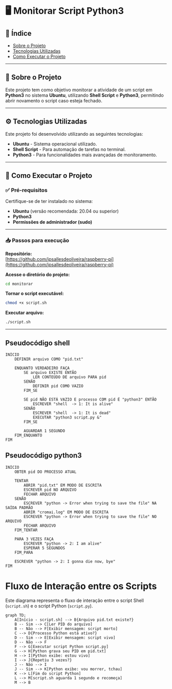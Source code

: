 # 🖥️ Monitorar Script Python3

## 📂 Índice

- [Sobre o Projeto](#-sobre-o-projeto)
- [Tecnologias Utilizadas](#-tecnologias-utilizadas)
- [Como Executar o Projeto](#-como-executar-o-projeto)

---

## 📖 Sobre o Projeto

Este projeto tem como objetivo monitorar a atividade de um script em **Python3** no sistema **Ubuntu**, utilizando **Shell Script** e **Python3**, permitindo abrir novamento o script caso esteja fechado.

---

## ⚙️ Tecnologias Utilizadas

Este projeto foi desenvolvido utilizando as seguintes tecnologias:

- **Ubuntu** - Sistema operacional utilizado.
- **Shell Script** - Para automação de tarefas no terminal.
- **Python3** - Para funcionalidades mais avançadas de monitoramento.

---

## 🚀 Como Executar o Projeto

### ✅ Pré-requisitos

Certifique-se de ter instalado no sistema:

- **Ubuntu** (versão recomendada: 20.04 ou superior)
- **Python3**
- **Permissões de administrador (sudo)**

---

### 📥 Passos para execução

**Repositório:**  
[https://github.com/jpsallesdeoliveira/raspberry-pi](https://github.com/jpsallesdeoliveira/raspberry-pi)

**Acesse o diretório do projeto:**

```bash
cd monitorar
```

**Tornar o script executável:**

```bash
chmod +x script.sh
```

**Executar arquivo:**
```bash
./script.sh
```

---

## Pseudocódigo shell

```pseudo
INÍCIO
    DEFINIR arquivo COMO "pid.txt"

    ENQUANTO VERDADEIRO FAÇA
        SE arquivo EXISTE ENTÃO
            LER CONTEÚDO DE arquivo PARA pid
        SENÃO
            DEFINIR pid COMO VAZIO
        FIM_SE

        SE pid NÃO ESTÁ VAZIO E processo COM pid É "python3" ENTÃO
            ESCREVER "shell  -> 1: It is alive"
        SENÃO
            ESCREVER "shell  -> 1: It is dead"
            EXECUTAR "python3 script.py &"
        FIM_SE

        AGUARDAR 1 SEGUNDO
    FIM_ENQUANTO
FIM
```

## Pseudocódigo python3

```pseudo
INÍCIO
    OBTER pid DO PROCESSO ATUAL

    TENTAR
        ABRIR "pid.txt" EM MODO DE ESCRITA
        ESCREVER pid NO ARQUIVO
        FECHAR ARQUIVO
    SENÃO
        ESCREVER "python -> Error when trying to save the file" NA SAÍDA PADRÃO
        ABRIR "cromai.log" EM MODO DE ESCRITA
        ESCREVER "python -> Error when trying to save the file" NO ARQUIVO
        FECHAR ARQUIVO
    FIM_TENTAR

    PARA 3 VEZES FAÇA
        ESCREVER "python -> 2: I am alive"
        ESPERAR 5 SEGUNDOS
    FIM_PARA

    ESCREVER "python -> 2: I gonna die now, bye"
FIM
```

# Fluxo de Interação entre os Scripts

Este diagrama representa o fluxo de interação entre o script Shell (`script.sh`) e o script Python (`script.py`).

```mermaid
graph TD;
    A[Início - script.sh] --> B{Arquivo pid.txt existe?}
    B -- Sim --> C[Ler PID do arquivo]
    B -- Não --> F[Exibir mensagem: script morto]
    C --> D{Processo Python está ativo?}
    D -- Sim --> E[Exibir mensagem: script vivo]
    D -- Não --> F
    F --> G[Executar script Python script.py]
    G --> H[Python grava seu PID em pid.txt]
    H --> I[Python exibe: estou vivo]
    I --> J{Repetiu 3 vezes?}
    J -- Não --> I
    J -- Sim --> K[Python exibe: vou morrer, tchau]
    K --> L[Fim do script Python]
    L --> M[script.sh aguarda 1 segundo e recomeça]
    M --> B
